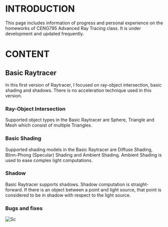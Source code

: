 # INTRODUCTION

This page includes information of progress and personal experience on the homeworks of CENG795 Advanced Ray Tracing class. It is under development and updated frequently.

# CONTENT

## Basic Raytracer

In this first version of Raytracer, I focused on ray-object intersection, basic shading and shadows. There is no acceleration technique used in this version.

### Ray-Object Intersection
Supported object types in the Basic Raytracer are Sphere, Triangle and Mesh which consist of multiple Triangles.

### Basic Shading
Supported shading models in the Basic Raytracer are Diffuse Shading, Blinn-Phong (Specular) Shading and Ambient Shading. Ambient Shading is used to ease complex light computations.

### Shadow
Basic Raytracer supports shadows. Shadow computation is straight-forward. If there is an object between a point and light source, that point is considered to be in shadow with respect to the light source.

### Bugs and fixes
![Sc](assets/cornellbox.png)
